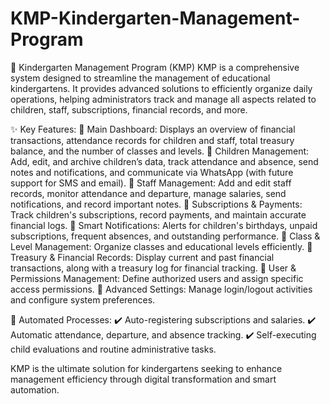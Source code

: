 # KMP-Kindergarten-Management-Program
🌟 Kindergarten Management Program (KMP) KMP is a comprehensive system designed to streamline the management of educational kindergartens. It provides advanced solutions to efficiently organize daily operations, helping administrators track and manage all aspects related to children, staff, subscriptions, financial records, and more.

✨ Key Features: 
🔹 Main Dashboard: Displays an overview of financial transactions, attendance records for children and staff, total treasury balance, and the number of classes and levels.
🔹 Children Management: Add, edit, and archive children’s data, track attendance and absence, send notes and notifications, and communicate via WhatsApp (with future support for SMS and email). 
🔹 Staff Management: Add and edit staff records, monitor attendance and departure, manage salaries, send notifications, and record important notes. 
🔹 Subscriptions & Payments: Track children's subscriptions, record payments, and maintain accurate financial logs. 
🔹 Smart Notifications: Alerts for children's birthdays, unpaid subscriptions, frequent absences, and outstanding performance.
🔹 Class & Level Management: Organize classes and educational levels efficiently. 
🔹 Treasury & Financial Records: Display current and past financial transactions, along with a treasury log for financial tracking. 
🔹 User & Permissions Management: Define authorized users and assign specific access permissions.
🔹 Advanced Settings: Manage login/logout activities and configure system preferences.

🚀 Automated Processes: 
✔️ Auto-registering subscriptions and salaries.
✔️ Automatic attendance, departure, and absence tracking. 
✔️ Self-executing child evaluations and routine administrative tasks.

KMP is the ultimate solution for kindergartens seeking to enhance management efficiency through digital transformation and smart automation.
